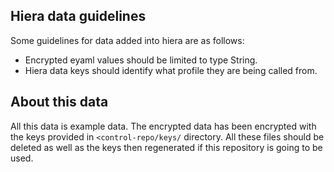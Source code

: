 ## Hiera data guidelines

Some guidelines for data added into hiera are as follows:

  - Encrypted eyaml values should be limited to type String.
  - Hiera data keys should identify what profile they are being called from.

  
## About this data

All this data is example data.  The encrypted data has been encrypted with the keys provided in `<control-repo/keys/` directory.  All these files should be deleted as well as the keys then regenerated if this repository is going to be used.